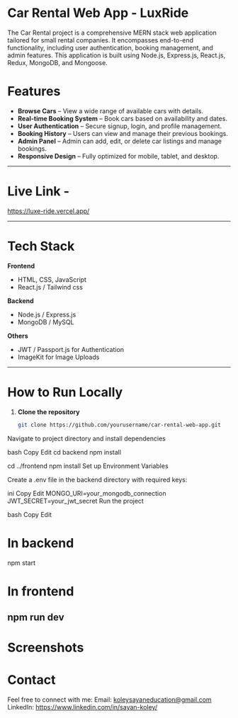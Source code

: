 # Car Rental Web App - LuxRide

The Car Rental project is a comprehensive MERN stack web application tailored for small rental companies. It encompasses end-to-end functionality, including user authentication, booking management, and admin features. This application is built using Node.js, Express.js, React.js, Redux, MongoDB, and Mongoose.

# Features

- **Browse Cars** – View a wide range of available cars with details.
- **Real-time Booking System** – Book cars based on availability and dates.
- **User Authentication** – Secure signup, login, and profile management.
- **Booking History** – Users can view and manage their previous bookings.
- **Admin Panel** – Admin can add, edit, or delete car listings and manage bookings.
- **Responsive Design** – Fully optimized for mobile, tablet, and desktop.

---

# Live Link -
https://luxe-ride.vercel.app/

---

# Tech Stack

**Frontend**  
- HTML, CSS, JavaScript  
- React.js / Tailwind css

**Backend**  
- Node.js / Express.js  
- MongoDB / MySQL  

**Others**  
- JWT / Passport.js for Authentication    
- ImageKit for Image Uploads 

---

# How to Run Locally

1. **Clone the repository**
   ```bash
   git clone https://github.com/yourusername/car-rental-web-app.git
Navigate to project directory and install dependencies

bash
Copy
Edit
cd backend
npm install

cd ../frontend
npm install
Set up Environment Variables

Create a .env file in the backend directory with required keys:

ini
Copy
Edit
MONGO_URI=your_mongodb_connection
JWT_SECRET=your_jwt_secret
Run the project

bash
Copy
Edit
# In backend
npm start

# In frontend
npm run dev
---
# Screenshots


# Contact
Feel free to connect with me:
Email: koleysayaneducation@gmail.com
LinkedIn: https://www.linkedin.com/in/sayan-koley/

